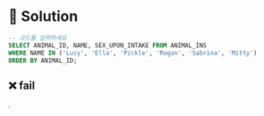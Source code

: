 # 📕 Solution

```sql
-- 코드를 입력하세요
SELECT ANIMAL_ID, NAME, SEX_UPON_INTAKE FROM ANIMAL_INS
WHERE NAME IN ('Lucy', 'Ella', 'Pickle', 'Rogan', 'Sabrina', 'Mitty')
ORDER BY ANIMAL_ID;
```

## ❌ fail

.
